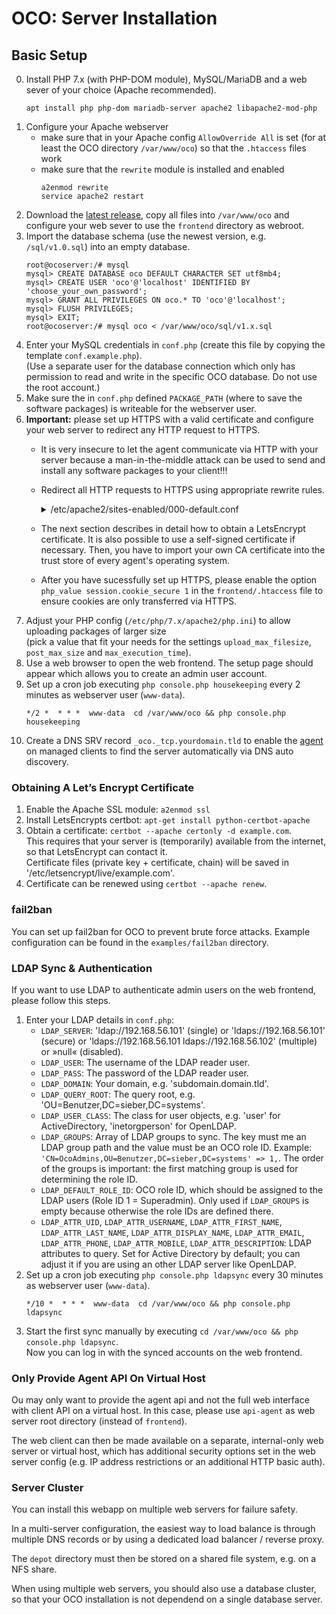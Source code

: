 # OCO: Server Installation

## Basic Setup
0. Install PHP 7.x (with PHP-DOM module), MySQL/MariaDB and a web sever of your choice (Apache recommended).
   ```
   apt install php php-dom mariadb-server apache2 libapache2-mod-php
   ```
1. Configure your Apache webserver
   - make sure that in your Apache config `AllowOverride All` is set (for at least the OCO directory `/var/www/oco`) so that the `.htaccess` files work
   - make sure that the `rewrite` module is installed and enabled
     ```
     a2enmod rewrite
     service apache2 restart
     ```
2. Download the [latest release](https://github.com/schorschii/oco-server/releases), copy all files into `/var/www/oco` and configure your web sever to use the `frontend` directory as webroot.
3. Import the database schema (use the newest version, e.g. `/sql/v1.0.sql`) into an empty database.
   ```
   root@ocoserver:/# mysql
   mysql> CREATE DATABASE oco DEFAULT CHARACTER SET utf8mb4;
   mysql> CREATE USER 'oco'@'localhost' IDENTIFIED BY 'choose_your_own_password';
   mysql> GRANT ALL PRIVILEGES ON oco.* TO 'oco'@'localhost';
   mysql> FLUSH PRIVILEGES;
   mysql> EXIT;
   root@ocoserver:/# mysql oco < /var/www/oco/sql/v1.x.sql
   ```
4. Enter your MySQL credentials in `conf.php` (create this file by copying the template `conf.example.php`).  
   (Use a separate user for the database connection which only has permission to read and write in the specific OCO database. Do not use the root account.)
5. Make sure the in `conf.php` defined `PACKAGE_PATH` (where to save the software packages) is writeable for the webserver user.
6. **Important:** please set up HTTPS with a valid certificate and configure your web server to redirect any HTTP request to HTTPS.
   - It is very insecure to let the agent communicate via HTTP with your server because a man-in-the-middle attack can be used to send and install any software packages to your client!!!
   - Redirect all HTTP requests to HTTPS using appropriate rewrite rules.  
     <details>
     <summary>/etc/apache2/sites-enabled/000-default.conf</summary>

     ```
     <VirtualHost *:80>
        .....
        DocumentRoot /var/www/oco
        ## Redirect to HTTPS
        RewriteEngine On
        RewriteCond %{HTTPS} !=on
        RewriteRule ^/?(.*) https://%{SERVER_NAME}/$1 [R,L]
        .....
     </VirtualHost>

     <VirtualHost *:443>
      .....
      DocumentRoot /var/www/oco
      SSLEngine on
      SSLCertificateFile /etc/apache2/ssl/mycertwithchain.crt
      SSLCertificateKeyFile /etc/apache2/ssl/myprivkey.key
      .....
     </VirtualHost>
     ```
     </details>
   - The next section describes in detail how to obtain a LetsEncrypt certificate. It is also possible to use a self-signed certificate if necessary. Then, you have to import your own CA certificate into the trust store of every agent's operating system.
   - After you have sucessfully set up HTTPS, please enable the option `php_value session.cookie_secure 1` in the `frontend/.htaccess` file to ensure cookies are only transferred via HTTPS.
7. Adjust your PHP config (`/etc/php/7.x/apache2/php.ini`) to allow uploading packages of larger size  
  (pick a value that fit your needs for the settings `upload_max_filesize`, `post_max_size` and `max_execution_time`).
8. Use a web browser to open the web frontend. The setup page should appear which allows you to create an admin user account.
9. Set up a cron job executing `php console.php housekeeping` every 2 minutes as webserver user (`www-data`).
   ```
   */2 *  * * *  www-data  cd /var/www/oco && php console.php housekeeping
   ```
10. Create a DNS SRV record `_oco._tcp.yourdomain.tld` to enable the [agent](https://github.com/schorschii/oco-agent) on managed clients to find the server automatically via DNS auto discovery.

### Obtaining A Let’s Encrypt Certificate
1. Enable the Apache SSL module: `a2enmod ssl`
2. Install LetsEncrypts certbot: `apt-get install python-certbot-apache`
3. Obtain a certificate: `certbot --apache certonly -d example.com`.  
   This requires that your server is (temporarily) available from the internet, so that LetsEncrypt can contact it.  
   Certificate files (private key + certificate, chain) will be saved in '/etc/letsencrypt/live/example.com'.
4. Certificate can be renewed using `certbot --apache renew`.

### fail2ban
You can set up fail2ban for OCO to prevent brute force attacks. Example configuration can be found in the `examples/fail2ban` directory.

### LDAP Sync & Authentication
If you want to use LDAP to authenticate admin users on the web frontend, please follow this steps.

1. Enter your LDAP details in `conf.php`:
   - `LDAP_SERVER`: 'ldap://192.168.56.101' (single) or 'ldaps://192.168.56.101' (secure) or 'ldaps://192.168.56.101 ldaps://192.168.56.102' (multiple) or »null« (disabled).
   - `LDAP_USER`: The username of the LDAP reader user.
   - `LDAP_PASS`: The password of the LDAP reader user.
   - `LDAP_DOMAIN`: Your domain, e.g. 'subdomain.domain.tld'.
   - `LDAP_QUERY_ROOT`: The query root, e.g. 'OU=Benutzer,DC=sieber,DC=systems'.
   - `LDAP_USER_CLASS`: The class for user objects, e.g. 'user' for ActiveDirectory, 'inetorgperson' for OpenLDAP.
   - `LDAP_GROUPS`: Array of LDAP groups to sync. The key must me an LDAP group path and the value must be an OCO role ID. Example: `'CN=OcoAdmins,OU=Benutzer,DC=sieber,DC=systems' => 1,`. The order of the groups is important: the first matching group is used for determining the role ID.
   - `LDAP_DEFAULT_ROLE_ID`: OCO role ID, which should be assigned to the LDAP users (Role ID 1 = Superadmin). Only used if `LDAP_GROUPS` is empty because otherwise the role IDs are defined there.
   - `LDAP_ATTR_UID`, `LDAP_ATTR_USERNAME`, `LDAP_ATTR_FIRST_NAME`, `LDAP_ATTR_LAST_NAME`, `LDAP_ATTR_DISPLAY_NAME`, `LDAP_ATTR_EMAIL`, `LDAP_ATTR_PHONE`, `LDAP_ATTR_MOBILE`, `LDAP_ATTR_DESCRIPTION`: LDAP attributes to query. Set for Active Directory by default; you can adjust it if you are using an other LDAP server like OpenLDAP.
2. Set up a cron job executing `php console.php ldapsync` every 30 minutes as webserver user (`www-data`).
   ```
   */10 *  * * *  www-data  cd /var/www/oco && php console.php ldapsync
   ```
3. Start the first sync manually by executing `cd /var/www/oco && php console.php ldapsync`.  
   Now you can log in with the synced accounts on the web frontend.

### Only Provide Agent API On Virtual Host
Ou may only want to provide the agent api and not the full web interface with client API on a virtual host. In this case, please use `api-agent` as web server root directory (instead of `frontend`).

The web client can then be made available on a separate, internal-only web server or virtual host, which has additional security options set in the web server config (e.g. IP address restrictions or an additional HTTP basic auth).

### Server Cluster
You can install this webapp on multiple web servers for failure safety.

In a multi-server configuration, the easiest way to load balance is through multiple DNS records or by using a dedicated load balancer / reverse proxy.

The `depot` directory must then be stored on a shared file system, e.g. on a NFS share.

When using multiple web servers, you should also use a database cluster, so that your OCO installation is not dependend on a single database server.
